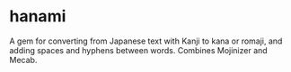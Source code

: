 # hanami
A gem for converting from Japanese text with Kanji to kana or romaji, and adding spaces and hyphens between words. Combines Mojinizer and Mecab.
